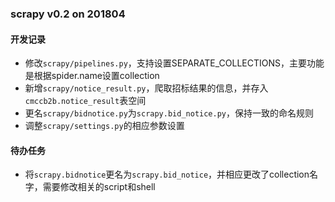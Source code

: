 ###  scrapy v0.2 on 201804 ###

#### 开发记录  ####
- 修改`scrapy/pipelines.py`，支持设置SEPARATE_COLLECTIONS，主要功能是根据spider.name设置collection
- 新增`scrapy/notice_result.py`，爬取招标结果的信息，并存入`cmccb2b.notice_result`表空间
- 更名`scrapy/bidnotice.py`为`scrapy.bid_notice.py`，保持一致的命名规则
- 调整`scrapy/settings.py`的相应参数设置

#### 待办任务  ####
- 将`scrapy.bidnotice`更名为`scrapy.bid_notice`，并相应更改了collection名字，需要修改相关的script和shell